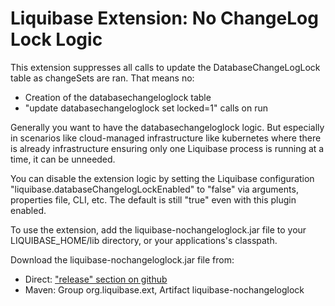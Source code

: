 Liquibase Extension: No ChangeLog Lock Logic
===========================

This extension suppresses all calls to update the DatabaseChangeLogLock table as changeSets are ran.
That means no:

* Creation of the databasechangeloglock table
* "update databasechangeloglock set locked=1" calls on run

Generally you want to have the databasechangeloglock logic. But especially in scenarios like cloud-managed infrastructure like kubernetes where there is already infrastructure ensuring only one Liquibase process is running at a time, it can be unneeded. 

You can disable the extension logic by setting the Liquibase configuration "liquibase.databaseChangelogLockEnabled" to "false" via arguments, properties file, CLI, etc. The default is still "true" even with this plugin enabled.

To use the extension, add the liquibase-nochangeloglock.jar file to your LIQUIBASE_HOME/lib directory, or your applications's classpath.

Download the liquibase-nochangeloglock.jar file from:

* Direct: ["release" section on github](https://github.com/liquibase/liquibase-nochangeloglock/releases)
* Maven: Group org.liquibase.ext, Artifact liquibase-nochangeloglock
